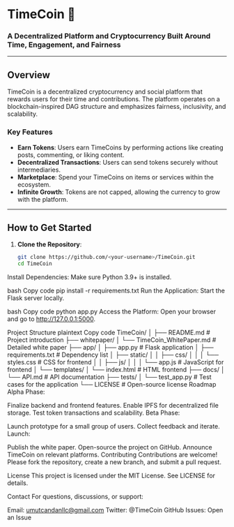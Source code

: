 # TimeCoin 🚀

### A Decentralized Platform and Cryptocurrency Built Around Time, Engagement, and Fairness

---

## **Overview**
TimeCoin is a decentralized cryptocurrency and social platform that rewards users for their time and contributions. The platform operates on a blockchain-inspired DAG structure and emphasizes fairness, inclusivity, and scalability.

### **Key Features**
- **Earn Tokens**: Users earn TimeCoins by performing actions like creating posts, commenting, or liking content.
- **Decentralized Transactions**: Users can send tokens securely without intermediaries.
- **Marketplace**: Spend your TimeCoins on items or services within the ecosystem.
- **Infinite Growth**: Tokens are not capped, allowing the currency to grow with the platform.

---

## **How to Get Started**
1. **Clone the Repository**:
   ```bash
   git clone https://github.com/<your-username>/TimeCoin.git
   cd TimeCoin
Install Dependencies: Make sure Python 3.9+ is installed.

bash
Copy code
pip install -r requirements.txt
Run the Application: Start the Flask server locally.

bash
Copy code
python app.py
Access the Platform: Open your browser and go to http://127.0.0.1:5000.

Project Structure
plaintext
Copy code
TimeCoin/
│
├── README.md                 # Project introduction
├── whitepaper/
│   └── TimeCoin_WhitePaper.md # Detailed white paper
├── app/
│   ├── app.py                # Flask application
│   ├── requirements.txt      # Dependency list
│   ├── static/
│   │   ├── css/
│   │   │   └── styles.css    # CSS for frontend
│   │   ├── js/
│   │   │   └── app.js        # JavaScript for frontend
│   └── templates/
│       └── index.html        # HTML frontend
├── docs/
│   └── API.md                # API documentation
├── tests/
│   └── test_app.py           # Test cases for the application
└── LICENSE                   # Open-source license
Roadmap
Alpha Phase:

Finalize backend and frontend features.
Enable IPFS for decentralized file storage.
Test token transactions and scalability.
Beta Phase:

Launch prototype for a small group of users.
Collect feedback and iterate.
Launch:

Publish the white paper.
Open-source the project on GitHub.
Announce TimeCoin on relevant platforms.
Contributing
Contributions are welcome! Please fork the repository, create a new branch, and submit a pull request.

License
This project is licensed under the MIT License. See LICENSE for details.

Contact
For questions, discussions, or support:

Email: <umutcandanllc@gmail.com>
Twitter: @TimeCoin
GitHub Issues: Open an Issue